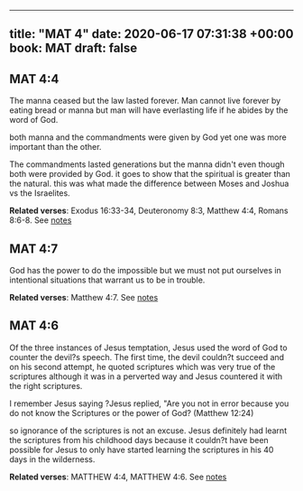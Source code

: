 
---
title: "MAT 4"
date: 2020-06-17 07:31:38 +00:00
book: MAT
draft: false
---

## MAT 4:4

The manna ceased but the law lasted forever. Man cannot live forever by eating bread or manna but man will have everlasting life if he abides by the word of God.

both manna and the commandments were given by God yet one was more important than the other.

The commandments lasted generations but the manna didn't even though both were provided by God. it goes to show that the spiritual is greater than the natural. this was what made the difference between Moses and Joshua vs the Israelites.

**Related verses**: Exodus 16:33-34, Deuteronomy 8:3, Matthew 4:4, Romans 8:6-8. See [notes](https://my.bible.com/notes/3453783682023416530)


## MAT 4:7

God has the power to do the impossible but we must not put ourselves in intentional situations that warrant us to be in trouble.

**Related verses**: Matthew 4:7. See [notes](https://my.bible.com/notes/3266037678508598178)


## MAT 4:6

Of the three instances of Jesus temptation, Jesus used the word of God to counter the devil?s speech. The first time, the devil couldn?t succeed and on his second attempt, he quoted scriptures which was very true of the scriptures although it was in a perverted way and Jesus countered it with the right scriptures.

I remember Jesus saying ?Jesus replied, "Are you not in error because you do not know the Scriptures or the power of God? (Matthew 12:24) 

so ignorance of the scriptures is not an excuse. Jesus definitely had learnt the scriptures from his childhood days because it couldn?t have been possible for Jesus to only have started learning the scriptures in his 40 days in the wilderness.

**Related verses**: MATTHEW 4:4, MATTHEW 4:6. See [notes](https://my.bible.com/notes/2814637979988648178)

